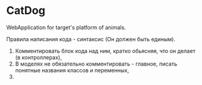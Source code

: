 # CatDog
WebApplication for target's platform of animals.

Правила написания кода - синтаксис (Он должен быть единым).
1. Комментировать блок кода над ним, кратко обьясняя, что он делает (в контроллерах),
2. В моделях не обязательно комментировать - главное, писать понятные названия классов и переменных,
3. 
